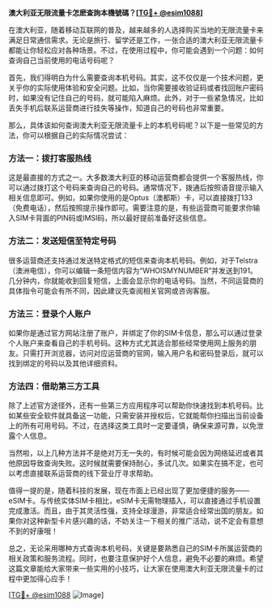 **澳大利亚无限流量卡怎麽查詢本機號碼？[[TG💪+ @esim1088](https://t.me/s/esim1088)]**

在澳大利亚，随着移动互联网的普及，越来越多的人选择购买当地的无限流量卡来满足日常通信需求。无论是旅行、留学还是工作，一张合适的澳大利亚无限流量卡都能让你轻松应对各种场景。不过，在使用过程中，你可能会遇到一个问题：如何查询自己当前使用的电话号码呢？

首先，我们得明白为什么需要查询本机号码。其实，这不仅仅是一个技术问题，更关乎你的实际使用体验和安全问题。比如，当你需要接收验证码或者找回账户密码时，如果没有记住自己的号码，就可能陷入麻烦。此外，对于一些紧急情况，比如丢失手机后联系运营商进行挂失等操作，知道自己的号码也非常重要。

那么，具体该如何查询澳大利亚无限流量卡上的本机号码呢？以下是一些常见的方法，你可以根据自己的实际情况尝试：

### 方法一：拨打客服热线
这是最直接的方式之一。大多数澳大利亚的移动运营商都会提供一个客服热线，你可以通过拨打这个号码来查询自己的号码。通常情况下，拨通后按照语音提示输入相关信息即可。例如，如果你使用的是Optus（澳都斯）卡，可以直接拨打133（免费电话），然后按照提示操作即可。需要注意的是，有些运营商可能要求你输入SIM卡背面的PIN码或IMSI码，所以最好提前准备好这些信息。

### 方法二：发送短信至特定号码
很多运营商还支持通过发送特定格式的短信来查询本机号码。例如，对于Telstra（澳洲电信），你可以编辑一条短信内容为“WHOISMYNUMBER”并发送到191。几分钟内，你就能收到回复短信，上面会显示你的电话号码。当然，不同运营商的具体指令可能会有所不同，因此建议先查阅相关官网或咨询客服。

### 方法三：登录个人账户
如果你是通过官方网站注册了账户，并绑定了你的SIM卡信息，那么可以通过登录个人账户来查看自己的手机号码。这种方式尤其适合那些经常使用网上服务的朋友。只需打开浏览器，访问对应运营商的官网，输入用户名和密码登录后，就可以找到绑定的号码以及其他详细资料。

### 方法四：借助第三方工具
除了上述官方途径外，还有一些第三方应用程序可以帮助你快速找到本机号码。比如某些安全软件就具备这一功能，只需安装并授权后，它就能帮你扫描出当前设备上的所有可用号码。不过，在选择这类工具时一定要谨慎，确保来源可靠，以免泄露个人信息。

当然啦，以上几种方法并不是绝对万无一失的，有时候可能会因为网络延迟或者其他原因导致查询失败。这时候就需要保持耐心，多试几次。如果实在搞不定，也可以考虑直接联系运营商的线下营业厅寻求帮助。

值得一提的是，随着科技的发展，现在市面上已经出现了更加便捷的服务——eSIM卡。与传统实体SIM卡相比，eSIM卡无需物理插入，可以直接通过手机设置完成激活。而且，由于其灵活性强，支持全球漫游，非常适合经常出国的朋友。如果你对这种新型卡片感兴趣的话，不妨关注一下相关的推广活动，说不定会有意想不到的好康哦！

总之，无论采用哪种方式查询本机号码，关键是要熟悉自己的SIM卡所属运营商的相关政策和服务流程。同时，也要注意保护好个人信息，避免不必要的麻烦。希望这篇文章能给大家带来一些实用的小技巧，让大家在使用澳大利亚无限流量卡的过程中更加得心应手！

[[TG💪+ @esim1088](https://t.me/s/esim1088) ![Image](https://i.postimg.cc/4NQfJmqS/Snipaste-2025-05-13-00-14-12.png)]